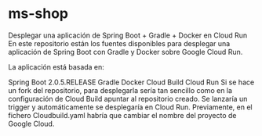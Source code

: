 # ms-shop
Desplegar una aplicación de Spring Boot + Gradle + Docker en Cloud Run
En este repositorio están los fuentes disponibles para desplegar una aplicación de Spring Boot con Gradle y Docker sobre Google Cloud Run.

La aplicación está basada en:

Spring Boot 2.0.5.RELEASE
Gradle
Docker
Cloud Build
Cloud Run
Si se hace un fork del repositorio, para desplegarla sería tan sencillo como en la configuración de Cloud Build apuntar al repositorio creado. Se lanzaría un trigger y automáticamente se desplegaría en Cloud Run. Previamente, en el fichero Cloudbuild.yaml habría que cambiar el nombre del proyecto de Google Cloud.